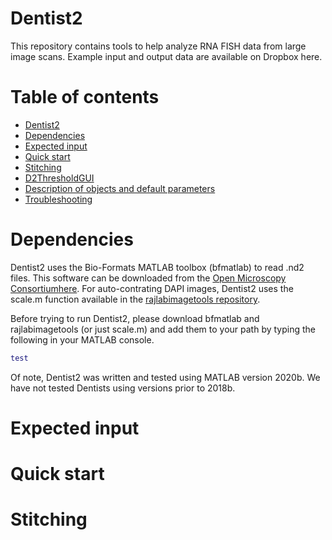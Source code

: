 Dentist2
========
This repository contains tools to help analyze RNA FISH data from large image scans. Example input and output data are available on Dropbox here.  

Table of contents
=================
* [Dentist2](#dentist2)
* [Dependencies](#dependencies)
* [Expected input](#expected-input)
* [Quick start](#quick-start)
* [Stitching](#stitching)
* [D2ThresholdGUI](#d2ThresholdGUI)
* [Description of objects and default parameters](#description-of-objects-and-default-parameters)
* [Troubleshooting](#troubleshooting)

Dependencies
=============
Dentist2 uses the Bio-Formats MATLAB toolbox (bfmatlab) to read .nd2 files. This software can be downloaded from the [Open Microscopy Consortium](https://www.openmicroscopy.org/)[here](https://docs.openmicroscopy.org/bio-formats/6.3.1/users/matlab/). For auto-contrating DAPI images, Dentist2 uses the scale.m function available in the [rajlabimagetools repository](https://github.com/arjunrajlaboratory/rajlabimagetools). 

Before trying to run Dentist2, please download bfmatlab and rajlabimagetools (or just scale.m) and add them to your path by typing the following in your MATLAB console. 

```matlab
test
```
Of note, Dentist2 was written and tested using MATLAB version 2020b. We have not tested Dentists using versions prior to 2018b.  

Expected input
==============


Quick start
============

Stitching
==========
